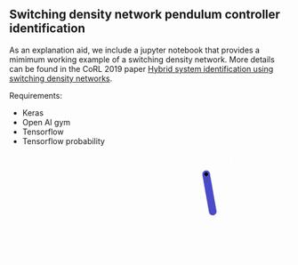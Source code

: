 ## Switching density network pendulum controller identification



As an explanation aid, we include a jupyter notebook that provides a mimimum working example of a switching density network.
More details can be found in the CoRL 2019 paper [Hybrid system identification using switching density networks](https://arxiv.org/abs/1907.04360).

<img align="right" alt="" src="https://github.com/mgb45/SDN_Pendulum/blob/master/pen.gif" width="300" />
Requirements:

- Keras
- Open AI gym
- Tensorflow
- Tensorflow probability


